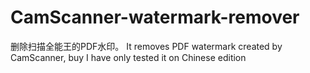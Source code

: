 # CamScanner-watermark-remover
删除扫描全能王的PDF水印。 It removes PDF watermark created by CamScanner, buy I have only tested it on Chinese edition 
